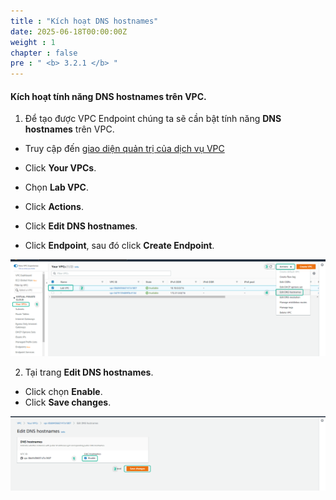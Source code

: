 ```yaml
---
title : "Kích hoạt DNS hostnames"
date: 2025-06-18T00:00:00Z 
weight : 1
chapter : false
pre : " <b> 3.2.1 </b> "
---
```

#### Kích hoạt tính năng DNS hostnames trên VPC.

1. Để tạo được VPC Endpoint chúng ta sẽ cần bật tính năng **DNS hostnames** trên VPC.
 +  Truy cập đến [giao diện quản trị của dịch vụ VPC](https://console.aws.amazon.com/vpc/home)
 + Click **Your VPCs**.
 + Chọn **Lab VPC**.
 + Click **Actions**.
 + Click **Edit DNS hostnames**.

 + Click **Endpoint**, sau đó click **Create Endpoint**.

![Connect](/images/3.connect/009-connect.png)

2. Tại trang **Edit DNS hostnames**.
  + Click chọn **Enable**.
  + Click **Save changes**.

![Connect](/images/3.connect/010-connect.png)
